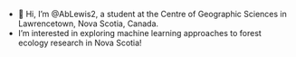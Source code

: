 - 👋 Hi, I’m @AbLewis2, a student at the Centre of Geographic Sciences in Lawrencetown, Nova Scotia, Canada. 
- I’m interested in exploring machine learning approaches to forest ecology research in Nova Scotia!


<!---
AbLewis2/AbLewis2 is a ✨ special ✨ repository because its `README.md` (this file) appears on your GitHub profile.
You can click the Preview link to take a look at your changes.
--->
